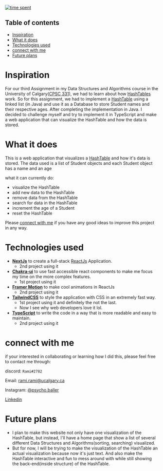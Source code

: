[![time spent](https://wakatime.com/badge/user/33addb7e-f5e6-470b-a55b-0a8babc62ebb/project/b4387a1e-0164-4bec-bd52-235384399c34.svg)](https://wakatime.com/badge/user/33addb7e-f5e6-470b-a55b-0a8babc62ebb/project/b4387a1e-0164-4bec-bd52-235384399c34)
<!-- ![AppVeyor](https://img.shields.io/appveyor/build/psycho-baller/knock-knock-v2?style=flat-square) -->


## Table of contents

* [Inspiration](#inspiration)
* [What it does](#what-it-does)
* [Technologies used](#technologies-used)
* [connect with me](#connect-with-me)
* [Future plans](#future-plans)


# Inspiration

For our third Assignment in my Data Structures and Algorithms course in the University of Calgary([CPSC 331](https://contacts.ucalgary.ca/info/cpsc/courses/f19/CPSC331?destination=courses)), we had to learn about how [HashTables](https://en.wikipedia.org/wiki/Hash_table) work. So for this assignment, we had to implement a [HashTable](https://en.wikipedia.org/wiki/Hash_table) using a linked list (in Java) and use it as a Database to store Student names and their respective ages. After completing the implementation in Java. I decided to challenge myself and try to implement it in TypeScript and make a web application that can visualize the HashTable and how the data is stored.


# What it does

This is a web application that visualizes a [HashTable](https://en.wikipedia.org/wiki/Hash_table) and how it's data is stored. The data used is a list of Student objects and each Student object has a name and an age

what it can currently do:
- visualize the HashTable
- add new data to the HashTable
- remove data from the HashTable
- search for data in the HashTable
- increment the age of a Student
- reset the HashTable

Please [connect with me](#connect-with-me) if you have any good ideas to improve this project in any way.


# Technologies used

- **[NextJs](https://nextjs.org/)** to create a full-stack [ReactJs](https://reactjs.org/) Application.
    - 2nd project using it
- **[Chakra-ui](https://chakra-ui.com/)** to use fast accessible react components to make me focus my time on the more complex features.
    - 1st project using it
- **[Framer Motion](https://www.framer.com/motion/)** to make cool animations in ReactJs
    - 2nd project using it
- **[TailwindCSS](https://tailwindcss.com/)** to style the application with CSS in an extremely fast way.
    - 1st project using it and definitely the not the last.
    - Now I see why web developers love it lol.
- **[TypeScript](https://www.typescript.org/)** to write the code in a way that is more readable and easy to maintain.
    - 2nd project using it


# connect with me

if your interested in collaborating or learning how I did this, please feel free to contact me through:

discord: `Rami#2782`

Email: [rami.rami@ucalgary.ca](mailto:rami.rami@ucalgary.ca)

Instagram: [@psycho.baller](https://www.instagram.com/psycho.baller/)

[Linkedin](https://www.linkedin.com/in/rami--maalouf/)


# Future plans

- I plan to make this website not only have one visualization of the HashTable, but instead, I'll have a home page that show a list of several different Data Structures and Algorithms(sorting, searching) visualized.
- But for now, I will be trying to make the visualization of the HashTable an actual visualization because now it's just text. And also make the HashTable interactive and fun to mess around with while still showing the back-end(inside structure) of the HashTable.